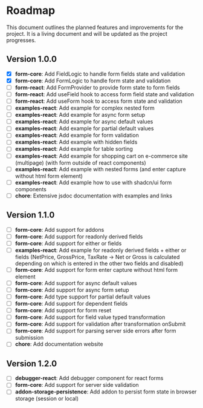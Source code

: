 # Roadmap

This document outlines the planned features and improvements for the project. It is a living document and will be updated as the project progresses.

## Version 1.0.0

- [x] **form-core**: Add FieldLogic to handle form fields state and validation
- [x] **form-core**: Add FormLogic to handle form state and validation
- [ ] **form-react**: Add FormProvider to provide form state to form fields
- [ ] **form-react**: Add useField hook to access form field state and validation
- [ ] **form-react**: Add useForm hook to access form state and validation
- [ ] **examples-react**: Add example for complex nested form
- [ ] **examples-react**: Add example for async form setup
- [ ] **examples-react**: Add example for async default values
- [ ] **examples-react**: Add example for partial default values
- [ ] **examples-react**: Add example for form validation
- [ ] **examples-react**: Add example with hidden fields
- [ ] **examples-react**: Add example for table sorting
- [ ] **examples-react**: Add example for shopping cart on e-commerce site (multipage) (with form outside of react components)
- [ ] **examples-react**: Add example with nested forms (and enter capture without html form element)
- [ ] **examples-react**: Add example how to use with shadcn/ui form components
- [ ] **chore**: Extensive jsdoc documentation with examples and links

## Version 1.1.0

- [ ] **form-core**: Add support for addons
- [ ] **form-core**: Add support for readonly derived fields
- [ ] **form-core**: Add support for either or fields
- [ ] **examples-react**: Add example for readonly derived fields + either or fields (NetPrice, GrossPrice, TaxRate -> Net or Gross is calculated depending on which is entered in the other two fields and disabled)
- [ ] **form-core**: Add support for form enter capture without html form element
- [ ] **form-core**: Add support for async default values
- [ ] **form-core**: Add support for async form setup
- [ ] **form-core**: Add type support for partial default values
- [ ] **form-core**: Add support for dependent fields
- [ ] **form-core**: Add support for form reset
- [ ] **form-core**: Add support for field value typed transformation
- [ ] **form-core**: Add support for validation after transformation onSubmit
- [ ] **form-core**: Add support for parsing server side errors after form submission
- [ ] **chore**: Add documentation website

## Version 1.2.0

- [ ] **debugger-react**: Add debugger component for react forms
- [ ] **form-core**: Add support for server side validation
- [ ] **addon-storage-persistence**: Add addon to persist form state in browser storage (session or local)
